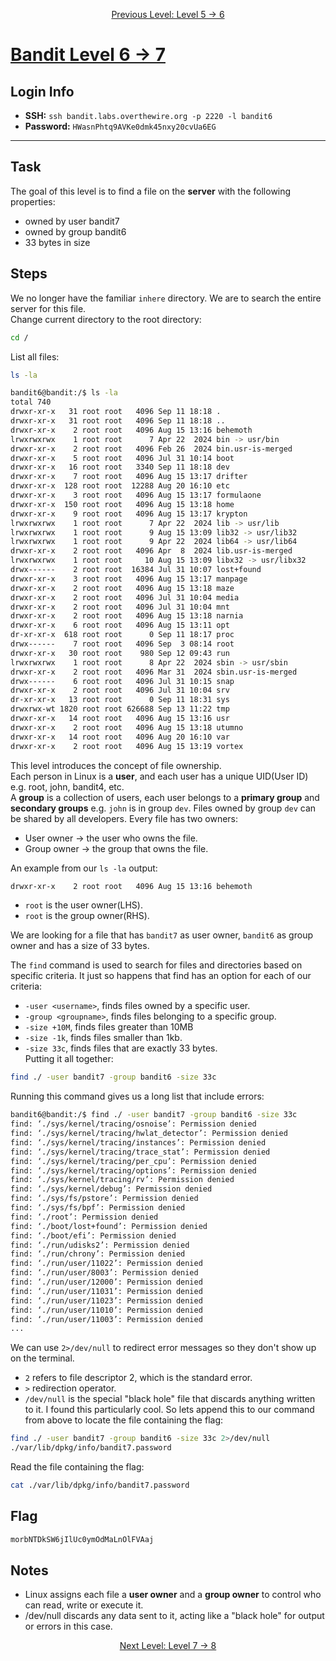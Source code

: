 <p align="center">
<a href="level-5→6.md">Previous Level: Level 5 → 6</a>
</p>

# [Bandit Level 6 → 7](https://overthewire.org/wargames/bandit/bandit7.html)

## Login Info
- **SSH:** `ssh bandit.labs.overthewire.org -p 2220 -l bandit6`
- **Password:** `HWasnPhtq9AVKe0dmk45nxy20cvUa6EG`

---

## Task 
The goal of this level is to find a file on the **server** with the following properties:
- owned by user bandit7
- owned by group bandit6
- 33 bytes in size

## Steps
We no longer have the familiar `inhere` directory. We are to search the entire server for this file.  
Change current directory to the root directory:
```bash
cd /
```
List all files:
```bash
ls -la
```
```bash
bandit6@bandit:/$ ls -la
total 740
drwxr-xr-x   31 root root   4096 Sep 11 18:18 .
drwxr-xr-x   31 root root   4096 Sep 11 18:18 ..
drwxr-xr-x    2 root root   4096 Aug 15 13:16 behemoth
lrwxrwxrwx    1 root root      7 Apr 22  2024 bin -> usr/bin
drwxr-xr-x    2 root root   4096 Feb 26  2024 bin.usr-is-merged
drwxr-xr-x    5 root root   4096 Jul 31 10:14 boot
drwxr-xr-x   16 root root   3340 Sep 11 18:18 dev
drwxr-xr-x    7 root root   4096 Aug 15 13:17 drifter
drwxr-xr-x  128 root root  12288 Aug 20 16:10 etc
drwxr-xr-x    3 root root   4096 Aug 15 13:17 formulaone
drwxr-xr-x  150 root root   4096 Aug 15 13:18 home
drwxr-xr-x    9 root root   4096 Aug 15 13:17 krypton
lrwxrwxrwx    1 root root      7 Apr 22  2024 lib -> usr/lib
lrwxrwxrwx    1 root root      9 Aug 15 13:09 lib32 -> usr/lib32
lrwxrwxrwx    1 root root      9 Apr 22  2024 lib64 -> usr/lib64
drwxr-xr-x    2 root root   4096 Apr  8  2024 lib.usr-is-merged
lrwxrwxrwx    1 root root     10 Aug 15 13:09 libx32 -> usr/libx32
drwx------    2 root root  16384 Jul 31 10:07 lost+found
drwxr-xr-x    3 root root   4096 Aug 15 13:17 manpage
drwxr-xr-x    2 root root   4096 Aug 15 13:18 maze
drwxr-xr-x    2 root root   4096 Jul 31 10:04 media
drwxr-xr-x    2 root root   4096 Jul 31 10:04 mnt
drwxr-xr-x    2 root root   4096 Aug 15 13:18 narnia
drwxr-xr-x    6 root root   4096 Aug 15 13:11 opt
dr-xr-xr-x  618 root root      0 Sep 11 18:17 proc
drwx------    7 root root   4096 Sep  3 08:14 root
drwxr-xr-x   30 root root    980 Sep 12 09:43 run
lrwxrwxrwx    1 root root      8 Apr 22  2024 sbin -> usr/sbin
drwxr-xr-x    2 root root   4096 Mar 31  2024 sbin.usr-is-merged
drwx------    6 root root   4096 Jul 31 10:15 snap
drwxr-xr-x    2 root root   4096 Jul 31 10:04 srv
dr-xr-xr-x   13 root root      0 Sep 11 18:31 sys
drwxrwx-wt 1820 root root 626688 Sep 13 11:22 tmp
drwxr-xr-x   14 root root   4096 Aug 15 13:16 usr
drwxr-xr-x    2 root root   4096 Aug 15 13:18 utumno
drwxr-xr-x   14 root root   4096 Aug 20 16:10 var
drwxr-xr-x    2 root root   4096 Aug 15 13:19 vortex
```

This level introduces the concept of file ownership.    
Each person in Linux is a **user**, and each user has a unique UID(User ID) e.g. root, john, bandit4, etc.    
A **group** is a collection of users, each user belongs to a **primary group** and **secondary groups** e.g. `john` is in group `dev`. Files owned by group `dev` can be shared by all developers.
Every file has two owners:
- User owner → the user who owns the file.
- Group owner → the group that owns the file.

An example from our `ls -la` output:
```bash
drwxr-xr-x    2 root root   4096 Aug 15 13:16 behemoth
```
- `root` is the user owner(LHS).
- `root` is the group owner(RHS).

We are looking for a file that has `bandit7` as user owner, `bandit6` as group owner and has a size of 33 bytes.

The `find` command is used to search for files and directories based on specific criteria.
It just so happens that find has an option for each of our criteria:
- `-user <username>`, finds files owned by a specific user.
- `-group <groupname>`, finds files belonging to a specific group.
- `-size +10M`, finds files greater than 10MB
- `-size -1k`, finds files smaller than 1kb.
- `-size 33c`, finds files that are exactly 33 bytes.  
Putting it all together:
```bash
find ./ -user bandit7 -group bandit6 -size 33c
```
Running this command gives us a long list that include errors:
```bash
bandit6@bandit:/$ find ./ -user bandit7 -group bandit6 -size 33c
find: ‘./sys/kernel/tracing/osnoise’: Permission denied
find: ‘./sys/kernel/tracing/hwlat_detector’: Permission denied
find: ‘./sys/kernel/tracing/instances’: Permission denied
find: ‘./sys/kernel/tracing/trace_stat’: Permission denied
find: ‘./sys/kernel/tracing/per_cpu’: Permission denied
find: ‘./sys/kernel/tracing/options’: Permission denied
find: ‘./sys/kernel/tracing/rv’: Permission denied
find: ‘./sys/kernel/debug’: Permission denied
find: ‘./sys/fs/pstore’: Permission denied
find: ‘./sys/fs/bpf’: Permission denied
find: ‘./root’: Permission denied
find: ‘./boot/lost+found’: Permission denied
find: ‘./boot/efi’: Permission denied
find: ‘./run/udisks2’: Permission denied
find: ‘./run/chrony’: Permission denied
find: ‘./run/user/11022’: Permission denied
find: ‘./run/user/8003’: Permission denied
find: ‘./run/user/12000’: Permission denied
find: ‘./run/user/11031’: Permission denied
find: ‘./run/user/11023’: Permission denied
find: ‘./run/user/11010’: Permission denied
find: ‘./run/user/11003’: Permission denied
...
```

We can use `2>/dev/null` to redirect error messages so they don't show up on the terminal.
- `2` refers to file descriptor 2, which is the standard error.
- `>` redirection operator.
- `/dev/null` is the special "black hole" file that discards anything written to it. I found this particularly cool.
So lets append this to our command from above to locate the file containing the flag:
```bash
find ./ -user bandit7 -group bandit6 -size 33c 2>/dev/null
./var/lib/dpkg/info/bandit7.password
```
Read the file containing the flag:
```bash
cat ./var/lib/dpkg/info/bandit7.password
```

## Flag 
```bash
morbNTDkSW6jIlUc0ymOdMaLnOlFVAaj
```


## Notes
- Linux assigns each file a **user owner** and a **group owner** to control who can read, write or execute it.
- /dev/null discards any data sent to it, acting like a "black hole" for output or errors in this case.



<p align="center">
<a href="level-7→8.md">Next Level: Level 7 → 8</a>
</p>
